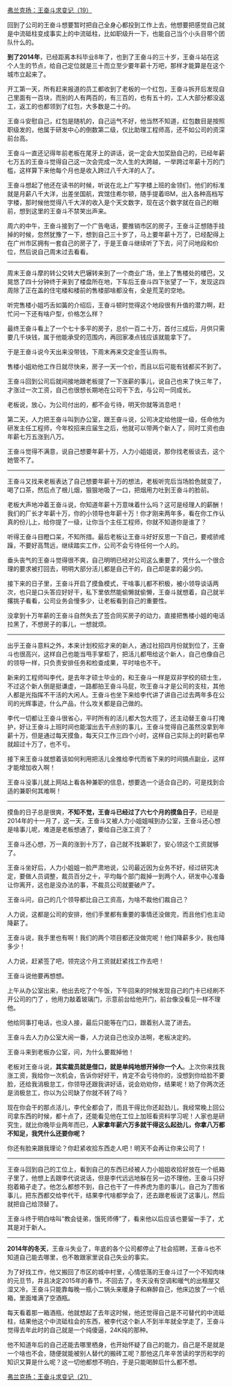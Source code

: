 <p></p><a data-draft-node="block" data-draft-type="link-card" href="https://zhuanlan.zhihu.com/p/61479157" data-image="https://pic1.zhimg.com/v2-051c55e7da9bc302eede78dcd175b640_180x120.jpg" data-image-width="802" data-image-height="396" class="internal">弗兰克扬：王奋斗求变记（19）</a><p>回到了公司的王奋斗想要暂时把自己全身心都投到工作上去，他想要把感觉自己就是中流砥柱变成事实上的中流砥柱，比如职级升一下，也能自己当个小头目带个团队什么的。</p><p><b>到了2014年</b>，已经距离本科毕业8年了，也到了王奋斗的三十岁，王奋斗站在这个人生的节点，给自己定位就是三十而立至少要年薪十万吧，那样才能算是在这个城市立起来了。</p><p>开工第一天，所有赶来报道的员工都收到了老板的一个红包，王奋斗拆开后发现自己里面有一百块，而别的人有两百的，有三百的，也有五十的，工人大部分都没返工，返工的也都领到了红包，大多数是二十的。</p><p>王奋斗安慰自己，红包是随机的，自己运气不好，他当然不知道，红包数目是按照职级发的，他属于研发中心的倒数第二级，仅比助理工程师高，还不如公司的资深前台高。</p><p>王奋斗一直还记得年前老板在尾牙上的讲话，说一定会大加奖励自己的，已经年薪七万五的王奋斗觉得自己这一次会完成一次人生的大跨越，一举跨过年薪十万的门槛，这样算下来他每个月也是收入跨过八千大洋的人了。</p><p>王奋斗想起了他还在读书的时候，听说在北上广写字楼上班的金领们，他们的标准就是月薪八千大洋，出差坐国航，宾馆住希尔顿，随手提着IBM，出入各种高档写字楼，那时候他觉得八千大洋的收入是个天文数字，现在这个数字就在自己的眼前，想到这里的王奋斗不禁笑出声来。</p><p>周六的中午，王奋斗接到了一个广告电话，要推销市区的房子，王奋斗正想随手挂掉的时候，忽然犹豫了一下，想到自己三十岁了，马上要年薪十万了，已经配得上在广州市区拥有一套自己的房子了，于是王奋斗继续听了下去，问了问地段和价位，然后说自己周末过去看看。</p><hr><p>周末王奋斗摩的转公交转大巴辗转来到了一个商业广场，坐上了售楼处的楼巴，又晃悠了四十分钟终于来到了楼盘所在地，下车后王奋斗四下张望了一下，发现这四周除了正在盖的住宅楼和楼前的售楼部啥都没有，全是荒芜的空地。</p><p>听完售楼小姐巧舌如簧的介绍后，王奋斗顿时觉得这个地段很有升值的潜力啊，赶忙问一下还有啥户型，价格怎么样？</p><p>最终王奋斗看上了一个七十多平的房子，总价一百二十万，首付三成后，月供只需要几千块钱，属于他能承受的范围内，再回家凑点钱应该就能拿下了。</p><p>于是王奋斗说今天出来没带钱，下周末再来交定金签认购书。</p><p>售楼小姐劝他工作日就尽快来，房子一天一个价，而且以后可能有钱都买不到了。</p><p>王奋斗回到公司后就间接地跟老板提了一下涨薪的事儿，说自己也来了快三年了，才涨过一次工资，自己也很想长期地在公司干下去，与公司一同成长。</p><p>老板说，放心，为公司付出的，都不会亏待，明天你就等消息吧！</p><p>第二天，人力把王奋斗叫到办公室，跟王奋斗说，公司决定给他提一级，任命他为研发主任工程师，今年校招来应届生之后，他就可以带两个新人了，同时工资也由年薪七万五涨到八万。</p><p>王奋斗觉得不满意，说自己想要年薪十万，人力小姐姐说，那你找老板谈去，这个她管不了。</p><hr><p>王奋斗又找来老板表达了自己想要年薪十万的想法，老板听完后当场脸色就变了，喝了口茶，然后点了根儿烟，狠狠地吸了一口，把烟用力吐到王奋斗的脸前。</p><p>老板大声地冲着王奋斗说，你知道年薪十万意味着什么吗？这可是经理人的薪酬！我们的厂长才年薪十万，你的小领导也年薪十万！你才刚来两年多，看在你工作认真的份儿上，给你提了一级，让你当个主任工程师，你就不知道你是谁了？</p><p>听得王奋斗目瞪口呆，不知所措。最后老板让王奋斗好好反思一下自己，要戒骄戒躁，不要好高骛远，继续踏实工作，公司不会亏待任何一个人的。</p><p>垂头丧气的王奋斗觉得很不爽，自己明明已经对公司这么重要了，凭什么一个很合理的要求被打回去，明明大部分活儿都是自己干的，自己却是拿的最少的。</p><p>接下来的日子里，王奋斗开启了摸鱼模式，干啥事儿都不积极，被小领导谈话两次，也只是口头答应好好干，私下里依然能偷懒就偷懒，王奋斗就想着，自己就半撂挑子看看，公司业务会慢多少，让老板看到自己的重要性。</p><p>没拿到十万年薪的王奋斗自然失去了签合同买房子的动力，直接把售楼小姐的电话拉黑了，不想房子的事儿，一想就烦。</p><hr><p>出乎王奋斗意料之外，本来计划校招才来的新人，通过社招四月份就到位了，王奋斗也很高兴，这样自己也能当甩手掌柜了，把活儿都甩给这个新人，自己也像自己的领导一样，只负责安排任务和检查成果，平时啥也不干。</p><p>新来的工程师叫李代，是去年才硕士毕业的，和王奋斗一样是双非学校的硕士生，不过这个新人倒是挺谦虚，一路都拍王奋斗马屁，吹王奋斗才是公司的支柱，其他人都是光指挥不干活的大闲人。王奋斗也坐下来给李代讲了讲自己过去两年多在公司的光辉事迹，什么产品，什么攻关都是自己做的。</p><p>李代一切都让王奋斗很省心，平时所有的活儿都大包大揽了，还主动替王奋斗打掩护，好让王奋斗上班时间也能溜出去干点别的事儿，王奋斗觉得自己虽然没拿到年薪十万，但是通过每天摸鱼，每天只工作三四个小时，这样自己实际上的时薪也早就超过十万了，也不亏。</p><p>接下来王奋斗就想着该如何利用把活儿全推给李代而省下来的时间搞点副业，这样才能增加收入啊！</p><p>王奋斗没事儿就上网站上看各种兼职的信息，想要选一个适合自己的，可是找到合适的兼职何其难啊！</p><hr><p>摸鱼的日子总是很爽，<b>不知不觉，王奋斗已经过了六七个月的摸鱼日子</b>，已经是2014年的十一月了，这一天，王奋斗又被人力小姐姐喊到办公室，王奋斗还心想是啥事儿呢，难道是老板想通了，要给自己涨工资了？</p><p>王奋斗还心想，万一真的涨到十万了，自己就不找兼职了，安心领这个工资就够了。</p><p>王奋斗坐好后，人力小姐姐一脸严肃地说，公司最近因为业务不好，经过研究决定，要做人员调整，裁员百分之十，平均每个部门裁掉一到两个人，研发中心准备让你离开，这也是没办法的事，不裁员公司就要破产了。</p><p>王奋斗问，自己的几个领导都比自己工资高，为啥不裁他们裁自己？</p><p>人力说，这都是公司的安排，他们手里都有重要的事情还没做完，而且他们也主动降薪了。</p><p>王奋斗说，我手里也有啊！我们的两个项目都还没做完呢！他们降薪多少，我也降多少！</p><p>人力说，赶紧签了吧，领完这个月工资就赶紧找工作去吧！</p><p>王奋斗说他要再想想。</p><p>上午从办公室出来，他出去吃了个午饭，下午回来的时候发现自己的门卡已经刷不开公司的门了 ，他用力敲着玻璃门，示意前台给他开门，前台像没看见一样不理他。</p><p>他给同事打电话，也没人接，最后只能等在门口，跟着别人混了进去。</p><p>王奋斗去人力办公室大闹一番，人力说自己也没办法啊，老板决定的。</p><p>王奋斗来到老板办公室，问，为什么要裁掉他！</p><p>老板对王奋斗说，<b>其实裁员就是借口，就是单纯地想开掉你一个人</b>。上次你来找我涨工资，我给你一次机会，告诉你好好干，肯定不会亏待你的，没想到你给脸不要脸，还给我消极怠工，你领导还跟我讲好话，说会劝劝你，结果呢！劝了你两次还是消极怠工，你以为公司缺了你就不转了吗？</p><p>现在你会干的那点活儿，李代全都会了，而且干得比你还起劲儿，我经常晚上回公司拿东西的时候，都十点了，还能看见他在工位上加班看资料学习呢！人家也是研究生，就比你晚毕业两年而已，<b>人家拿年薪六万多就干得这么起劲儿，你拿八万都不知足，我凭什么还要你呢？</b></p><p>你还有脸来跟我理论？你赶紧收拾东西走人吧！明天不会再让你来公司了！</p><hr><p>王奋斗回到自己的工位上，看到自己的东西已经被人力小姐姐收拾好放在一个纸箱子里了，他想上去跟李代说说话，但是李代远远地躲在另一边不理他，王奋斗只好抱着箱子走了。他怎么都想不到，自己也干了一件养虎为患的事儿，自己为了图省事儿，把东西都交给李代干，结果李代啥都学会了，还去跟老板说了这事儿，然后就把自己给顶替了。</p><p>王奋斗终于明白啥叫“教会徒弟，饿死师傅”了，看来他以后应该也要留一手了，尤其是对于新人。</p><hr><p><b>2014年的冬天</b>，王奋斗失业了，年底的各个公司都停止了社会招聘，王奋斗也不知道自己能去哪里，也不敢跟家里说自己失业的事实。</p><p>为了好找工作，他又搬回了市区的城中村里，心情低落的王奋斗过了一个不知肉味的元旦节，并且决定2015年的春节，不回去了，冬天没有空调和暖气的出租屋又湿又冷，王奋斗只能靠每晚一瓶小二锅头来暖身子和麻醉自己，他床边放了一个纸箱，里面堆满了空酒瓶。</p><a data-draft-node="block" data-draft-type="mcn-link-card" data-mcn-id="1198422335642877952"></a><p>每天看着那一箱酒瓶，他就想起了去年这时候，他还觉得自己是不可替代的中流砥柱，结果他这个中流砥柱会的东西，被李代这个新人不到半年就全学走了，王奋斗觉得去年此时的自己就是一个纯傻逼，24K纯的那种。</p><p>他不知道年后的自己还能去哪里栖身，也开始怀疑了自己的能力，自己是不是就是一个啥也不会，随便就能被别人替代的搬砖工呢？那他这几年辛苦读的学历和学的知识又算是什么呢？这一切他都想不明白，于是只能喝醉后什么都不想。</p><a data-draft-node="block" data-draft-type="link-card" href="https://zhuanlan.zhihu.com/p/61584914" data-image="https://pic3.zhimg.com/v2-96a4312d120ff0bdf10dfc78d1242b56_180x120.jpg" data-image-width="744" data-image-height="358" class="internal">弗兰克扬：王奋斗求变记（21）</a><p></p>